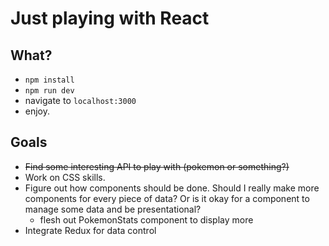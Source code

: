 # Just playing with React

## What?

- ```npm install```
- ```npm run dev```
- navigate to ```localhost:3000```
- enjoy.

## Goals

- ~~Find some interesting API to play with (pokemon or something?)~~
- Work on CSS skills.
- Figure out how components should be done. Should I really make more components for every piece of data? Or is it okay for a component to manage some data and be presentational?
	- flesh out PokemonStats component to display more
- Integrate Redux for data control
